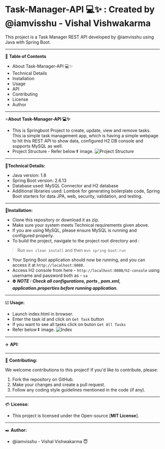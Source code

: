 # Task-Manager-API 💻✨ : Created by @iamvisshu - Vishal Vishwakarma
This project is a Task Manager REST API developed by @iamvisshu using Java with Spring Boot.
	
---

📃 **Table of Contents**

* About Task-Manager-API 💻✨
* Technical Details
* Installation
* Usage
* API
* Contributing
* License
* Author
	
---

⭐**About Task-Manager-API 💻✨**

  * This is Springboot Project to create, update, view and remove tasks. This ia simple task management app, which is having a simple webpage to hit this REST API to show data, configured H2 DB console and supports MySQL as well.
  * Project Structure - Refer below ⏬ image.
   ![Project Structure](https://github.com/iamvisshu/task-manager-api/assets/53083619/afad89a8-2999-4d83-821c-446f975dcdd4)
 
---

🔨**Technical Details:**
* Java version: 1.8
* Spring Boot version: 2.6.13
* Database used: MySQL Connector and H2 database
* Additional libraries used: Lombok for generating boilerplate code, Spring Boot starters for data JPA, web, security, validation, and testing.

---

🔧**Installation:**

* Clone this repository or download it as zip.
* Make sure your system meets Technical requirements given above.
* If you are using MySQL, please ensure MySQL is running and configured properly.
* To build the project, navigate to the project root directory and :
> Run `mvn clean install` and then
> `mvn spring-boot:run`
* Your Spring Boot application should now be running, and you can access it at `http://localhost:8080.`
* Access H2 console from here - `http://localhost:8080/h2-console` using username and password both as - `sa`
* ⛔ _**NOTE : Check all configurations, ports , pom.xml, application.properties before running application.**_
  
---

☑️ **Usage:**

* Launch index.html in browser.
* Enter the task id and click on `Get Task` button
* If you want to see all tasks click on buton `Get All Tasks`
* Refer below ⏬ image.
  ![Index](https://github.com/iamvisshu/task-manager-api/assets/53083619/948c7440-5518-4abf-a181-db2a9be8e03d)

---

✈️ **API:**
	
---

👫 **Contributing:**

We welcome contributions to this project! If you'd like to contribute, please:

1. Fork the repository on GitHub.
2. Make your changes and create a pull request.
3. Follow any coding style guidelines mentioned in the code (if any).

---

💳 **License:**

 * This project is licensed under the Open-source [**MIT License**].
 
---

✒️ **Author:**
* @iamvisshu - Vishal Vishwakarma 😇
